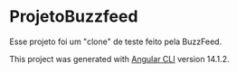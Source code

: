 # ProjetoBuzzfeed

Esse projeto foi um "clone" de teste feito pela BuzzFeed.

This project was generated with [Angular CLI](https://github.com/angular/angular-cli) version 14.1.2.

